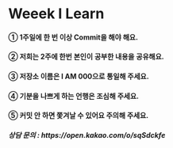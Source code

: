 # Weeek I Learn  
<h4> ① 1주일에 한 번 이상 Commit을 해야 해요.</h3> 
<h4> ② 저희는 2주에 한번 본인이 공부한 내용을 공유해요.</h3>
<h4> ③ 저장소 이름은 I AM 000으로 통일해 주세요.</h3>
<h4> ④ 기분을 나쁘게 하는 언행은 조심해 주세요.</h3>
<h4> ⑤ 커밋 안 하면 쫓겨날 수 있어요 주의해 주세요.</h3>
<h5> 상담 문의 : https://open.kakao.com/o/sqSdckfe</h3>
